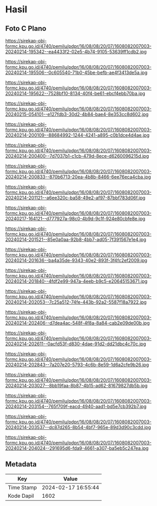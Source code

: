 # Hasil

## Foto C Plano

https://sirekap-obj-formc.kpu.go.id/4740/pemilu/pdpr/16/08/08/20/07/1608082007003-20240214-195342--ea4433f2-02e5-4b74-9105-53639ff1cdb2.jpg

https://sirekap-obj-formc.kpu.go.id/4740/pemilu/pdpr/16/08/08/20/07/1608082007003-20240214-195506--0c605540-71b0-45be-befb-ae4f3413de5a.jpg

https://sirekap-obj-formc.kpu.go.id/4740/pemilu/pdpr/16/08/08/20/07/1608082007003-20240214-195622--7528bf10-8134-40f4-be61-ebcf4ebb70ba.jpg

https://sirekap-obj-formc.kpu.go.id/4740/pemilu/pdpr/16/08/08/20/07/1608082007003-20240215-054101--e127fdb3-30d2-4b84-bae4-8e353cc8d602.jpg

https://sirekap-obj-formc.kpu.go.id/4740/pemilu/pdpr/16/08/08/20/07/1608082007003-20240214-200109--88684992-1244-4241-a895-c0b1dce4d4ae.jpg

https://sirekap-obj-formc.kpu.go.id/4740/pemilu/pdpr/16/08/08/20/07/1608082007003-20240214-200400--7d7037b1-c1cb-479d-8ece-d6260096215d.jpg

https://sirekap-obj-formc.kpu.go.id/4740/pemilu/pdpr/16/08/08/20/07/1608082007003-20240214-200833--870b6713-20ea-4b8b-8466-6ee76eca4cba.jpg

https://sirekap-obj-formc.kpu.go.id/4740/pemilu/pdpr/16/08/08/20/07/1608082007003-20240214-201121--a6ee320c-ba58-49e2-af97-87bbf783d06f.jpg

https://sirekap-obj-formc.kpu.go.id/4740/pemilu/pdpr/16/08/08/20/07/1608082007003-20240217-164121--d777927a-98c0-4b9d-9c1f-924e80cbfe8e.jpg

https://sirekap-obj-formc.kpu.go.id/4740/pemilu/pdpr/16/08/08/20/07/1608082007003-20240214-201521--85e0a0aa-92b8-4bb7-ad05-7f391567e1e4.jpg

https://sirekap-obj-formc.kpu.go.id/4740/pemilu/pdpr/16/08/08/20/07/1608082007003-20240214-201636--ba4a35de-9343-40e2-893f-3f4fc2ef2009.jpg

https://sirekap-obj-formc.kpu.go.id/4740/pemilu/pdpr/16/08/08/20/07/1608082007003-20240214-201840--4fdf2e99-947a-4eeb-b9c5-e20645153671.jpg

https://sirekap-obj-formc.kpu.go.id/4740/pemilu/pdpr/16/08/08/20/07/1608082007003-20240214-202053--7c25a512-74fe-443b-92a2-5587f18a7922.jpg

https://sirekap-obj-formc.kpu.go.id/4740/pemilu/pdpr/16/08/08/20/07/1608082007003-20240214-202406--d7dea4ac-548f-4f8a-8a84-cab2e09de00b.jpg

https://sirekap-obj-formc.kpu.go.id/4740/pemilu/pdpr/16/08/08/20/07/1608082007003-20240214-202611--0acfd53f-d830-4dae-91d2-dd21dbc4c70c.jpg

https://sirekap-obj-formc.kpu.go.id/4740/pemilu/pdpr/16/08/08/20/07/1608082007003-20240214-202843--7a207e20-5793-4c6b-8e59-1d6a2cfe9b26.jpg

https://sirekap-obj-formc.kpu.go.id/4740/pemilu/pdpr/16/08/08/20/07/1608082007003-20240214-203027--8bb19faa-8b87-4b15-ad62-81679827db5b.jpg

https://sirekap-obj-formc.kpu.go.id/4740/pemilu/pdpr/16/08/08/20/07/1608082007003-20240214-203154--765f709f-eacd-4940-aad1-bd5e7cb392b7.jpg

https://sirekap-obj-formc.kpu.go.id/4740/pemilu/pdpr/16/08/08/20/07/1608082007003-20240214-203537--dc87d265-8b54-4bf7-965e-89d3d90c3cdd.jpg

https://sirekap-obj-formc.kpu.go.id/4740/pemilu/pdpr/16/08/08/20/07/1608082007003-20240214-204024--291695d6-fda9-4661-a307-ba5eb5c247ea.jpg


## Metadata

| Key        | Value               |
| ---------- | ------------------- |
| Time Stamp | 2024-02-17 16:55:44 |
| Kode Dapil | 1602                |



